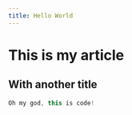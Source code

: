 ```yaml
---
title: Hello World
---
```


# This is my article

## With another title

```js
Oh my god, this is code!
```
